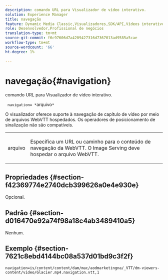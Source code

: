 ```yaml
---
description: comando URL para Visualizador de vídeo interativo.
solution: Experience Manager
title: navegação
feature: Dynamic Media Classic,Visualizadores,SDK/API,Vídeos interativos
role: Desenvolvedor,Profissional de negócios
translation-type: tm+mt
source-git-commit: f6c97606d7a4209427316d7367013ad9585a5cae
workflow-type: tm+mt
source-wordcount: '66'
ht-degree: 1%

---
```



# navegação{#navigation}

comando URL para Visualizador de vídeo interativo.

` navigation= *`arquivo`*`

O visualizador oferece suporte à navegação de capítulo de vídeo por meio de arquivos WebVTT hospedados. Os operadores de posicionamento de sinalização não são compatíveis.

<table id="table_C616483932C2482CA9794DDD7313FD7C"> 
 <tbody> 
  <tr> 
   <td colname="col1"> <p> <span class="codeph"> <span class="varname"> arquivo</span> </span> </p> </td> 
   <td colname="col2"> <p> Especifica um URL ou caminho para o conteúdo de navegação da WebVTT. O Image Serving deve hospedar o arquivo WebVTT. </p> </td> 
  </tr> 
 </tbody> 
</table>

## Propriedades {#section-f42369774e2740dcb399626a0e4e930e}

Opcional.

## Padrão {#section-d016470e92a74f98a18c4ab3489410a5}

Nenhum.

## Exemplo {#section-7621c8ebd4144bc08a537d01bd9c3f2f}

```
navigation=is/content/content/dam/mac/aodmarketingna/_VTT/dm-viewers-content/video/Glacier.mp4.navigation.vtt,1
```

